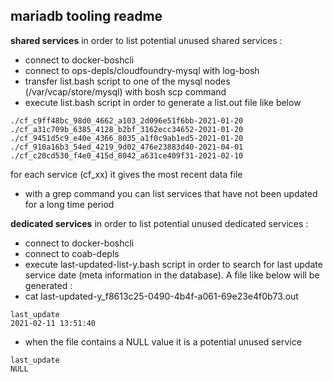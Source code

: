 ## mariadb tooling readme

__shared services__
in order to list potential unused shared services : 
- connect to docker-boshcli
- connect to ops-depls/cloudfoundry-mysql with log-bosh
- transfer list.bash script to one of the mysql nodes (/var/vcap/store/mysql) with bosh scp command 
- execute list.bash script in order to generate a list.out file like below
```
./cf_c9ff48bc_98d0_4662_a103_2d096e51f6bb-2021-01-20
./cf_a31c709b_6385_4128_b2bf_3162ecc34652-2021-01-20
./cf_9451d5c9_e40e_4366_8035_a1f0c9ab1ed5-2021-01-20
./cf_910a16b3_54ed_4219_9d02_476e23883d40-2021-04-01
./cf_c20cd530_f4e0_415d_8042_a631ce409f31-2021-02-10
```
for each service (cf_xx) it gives the most recent data file
- with a grep command you can list services that have not been updated for a long time period

__dedicated services__
in order to list potential unused dedicated services : 
- connect to docker-boshcli
- connect to coab-depls
- execute last-updated-list-y.bash script in order to search for last update service date (meta information in the database). A file like below will be generated : 
- cat last-updated-y_f8613c25-0490-4b4f-a061-69e23e4f0b73.out
```
last_update
2021-02-11 13:51:40
```
- when the file contains a NULL value it is a potential unused service
```
last_update
NULL
```


